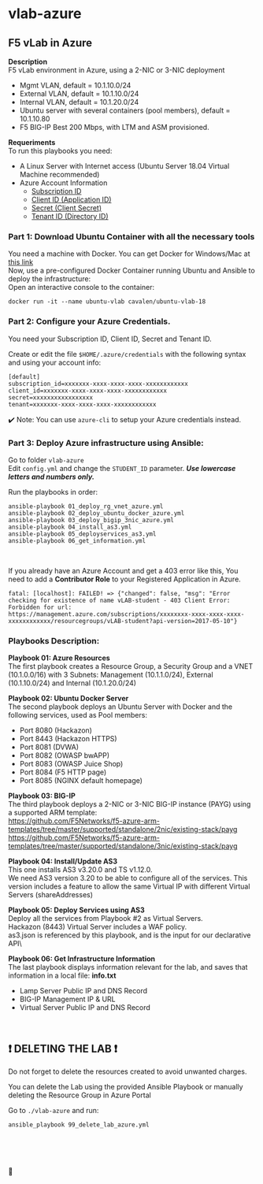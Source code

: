 # vlab-azure

## F5 vLab in Azure

**Description**\
F5 vLab environment in Azure, using a 2-NIC or 3-NIC deployment
- Mgmt VLAN, default = 10.1.10.0/24
- External VLAN, default = 10.1.10.0/24
- Internal VLAN, default = 10.1.20.0/24
- Ubuntu server with several containers (pool members), default = 10.1.10.80
- F5 BIG-IP Best 200 Mbps, with LTM and ASM provisioned. 

**Requeriments**\
To run this playbooks you need:
- A Linux Server with Internet access (Ubuntu Server 18.04 Virtual Machine recommended) 
- Azure Account Information
  - [Subscription ID](https://portal.azure.com/?quickstart=true#blade/Microsoft_Azure_Billing/SubscriptionsBlade)
  - [Client ID (Application ID)](https://portal.azure.com/?quickstart=true#blade/Microsoft_AAD_RegisteredApps/ApplicationsListBlade)
  - [Secret (Client Secret)](https://portal.azure.com/?quickstart=true#blade/Microsoft_AAD_RegisteredApps/ApplicationsListBlade)
  - [Tenant ID (Directory ID)](https://portal.azure.com/?quickstart=true#blade/Microsoft_AAD_IAM/ActiveDirectoryMenuBlade/Overview)


### Part 1: Download Ubuntu Container with all the necessary tools
You need a machine with Docker. You can get Docker for Windows/Mac at [this link](https://www.docker.com/products/docker-desktop)\
Now, use a pre-configured Docker Container running Ubuntu and Ansible to deploy the infrastructure:\
Open an interactive console to the container: 

```
docker run -it --name ubuntu-vlab cavalen/ubuntu-vlab-18
```

### Part 2: Configure your Azure Credentials. 
You need your Subscription ID, Client ID, Secret and Tenant ID.

Create or edit the file `$HOME/.azure/credentials` with the following syntax and using your account info:
```
[default]
subscription_id=xxxxxxx-xxxx-xxxx-xxxx-xxxxxxxxxxxx
client_id=xxxxxxx-xxxx-xxxx-xxxx-xxxxxxxxxxxx
secret=xxxxxxxxxxxxxxxxx
tenant=xxxxxxx-xxxx-xxxx-xxxx-xxxxxxxxxxxx
```

:heavy_check_mark: Note: You can use `azure-cli` to setup your Azure credentials instead.

### Part 3: Deploy Azure infrastructure using Ansible:

Go to folder `vlab-azure`\
Edit `config.yml` and change the `STUDENT_ID` parameter. ***Use lowercase letters and numbers only.***

Run the playbooks in order:
```
ansible-playbook 01_deploy_rg_vnet_azure.yml
ansible-playbook 02_deploy_ubuntu_docker_azure.yml
ansible-playbook 03_deploy_bigip_3nic_azure.yml
ansible-playbook 04_install_as3.yml
ansible-playbook 05_deployservices_as3.yml
ansible-playbook 06_get_information.yml
```
<br />

If you already have an Azure Account and get a 403 error like this, You need to add a **Contributor Role** to your Registered Application in Azure.
```
fatal: [localhost]: FAILED! => {"changed": false, "msg": "Error checking for existence of name vLAB-student - 403 Client Error:
Forbidden for url: https://management.azure.com/subscriptions/xxxxxxxx-xxxx-xxxx-xxxx-xxxxxxxxxxxx/resourcegroups/vLAB-student?api-version=2017-05-10"}

```

### Playbooks Description: 

**Playbook 01: Azure Resources**\
The first playbook creates a Resource Group, a Security Group and a VNET (10.1.0.0/16) with 3 Subnets: Management (10.1.1.0/24), External (10.1.10.0/24) and Internal (10.1.20.0/24)

**Playbook 02: Ubuntu Docker Server**\
The second playbook deploys an Ubuntu Server with Docker and the following services, used as Pool members: 
- Port 8080   (Hackazon)
- Port 8443  (Hackazon HTTPS)
- Port 8081 (DVWA)
- Port 8082 (OWASP bwAPP)
- Port 8083 (OWASP Juice Shop)
- Port 8084 (F5 HTTP page)
- Port 8085 (NGINX default homepage)

**Playbook 03: BIG-IP**\
The third playbook deploys a 2-NIC or 3-NIC BIG-IP instance (PAYG) using a supported ARM template:\
https://github.com/F5Networks/f5-azure-arm-templates/tree/master/supported/standalone/2nic/existing-stack/payg \
https://github.com/F5Networks/f5-azure-arm-templates/tree/master/supported/standalone/3nic/existing-stack/payg

**Playbook 04: Install/Update AS3**\
This one installs AS3 v3.20.0 and TS v1.12.0.\
We need AS3 version 3.20 to be able to configure all of the services. This version includes a feature to allow the same Virtual IP with different Virtual Servers (shareAddresses)

**Playbook 05: Deploy Services using AS3**\
Deploy all the services from Playbook #2 as Virtual Servers.\
Hackazon (8443) Virtual Server includes a WAF policy.\
as3.json is referenced by this playbook, and is the input for our declarative API\

**Playbook 06: Get Infrastructure Information**\
The last playbook displays information relevant for the lab, and saves that information in a local file: **info.txt**
- Lamp Server Public IP and DNS Record
- BIG-IP Management IP & URL
- Virtual Server Public IP and DNS Record

<br />

  
## :heavy_exclamation_mark: DELETING THE LAB :heavy_exclamation_mark:
Do not forget to delete the resources created to avoid unwanted charges.

You can delete the Lab using the provided Ansible Playbook or manually deleting the Resource Group in Azure Portal
 
Go to `./vlab-azure` and run:

```
ansible_playbook 99_delete_lab_azure.yml
```
<br />
<br />
<br />
  
:poop:
